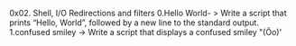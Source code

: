 0x02. Shell, I/O Redirections and filters
0.Hello World- > Write a script that prints “Hello, World”, followed by a new line to the standard output.
1.confused smiley -> Write a script that displays a confused smiley "(Ôo)'
